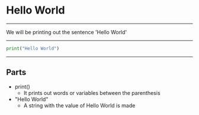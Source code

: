 # Hello World

---

We will be printing out the sentence 'Hello World'

---

``` python
print("Hello World")
```

---

## Parts

* print()
  + It prints out words or variables between the parenthesis
* "Hello World"
  + A string with the value of Hello World is made
